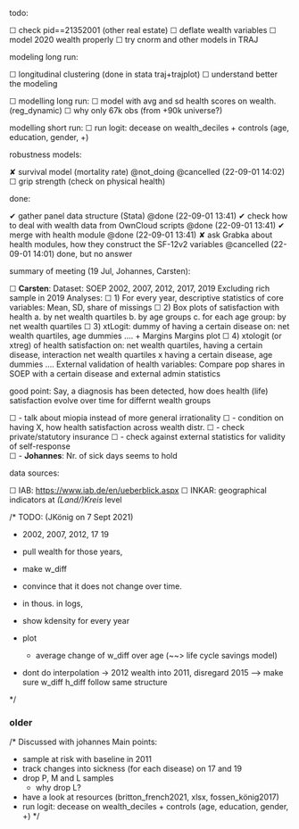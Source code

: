 todo:

  ☐ check pid==21352001 (other real estate)
  ☐ deflate wealth variables
  ☐ model 2020 wealth properly 
  ☐ try cnorm and other models in TRAJ

modeling long run: 

  ☐ longitudinal clustering (done in stata traj+trajplot)
    ☐ understand better the modeling
  
  ☐ modelling long run:
    ☐ model with avg and sd health scores on wealth. (reg_dynamic)
    ☐ why only 67k obs (from +90k universe?)  


modelling short run:
  ☐ run logit: decease on wealth_deciles + controls (age, education, gender, +)


robustness models:
  
  ✘ survival model (mortality rate) @not_doing @cancelled (22-09-01 14:02)
  ☐ grip strength (check on physical health)

done: 

  ✔ gather panel data structure (Stata) @done (22-09-01 13:41)
  ✔ check how to deal with wealth data from OwnCloud scripts @done (22-09-01 13:41)
  ✔ merge with health module @done (22-09-01 13:41)
  ✘ ask Grabka about health modules, how they construct the SF-12v2 variables @cancelled (22-09-01 14:01)
  done, but no answer



summary of meeting (19 Jul, Johannes, Carsten):

 ☐ **Carsten**: Dataset: SOEP 2002, 2007, 2012, 2017, 2019 Excluding rich sample in 2019 Analyses:
  ☐ 1) For every year, descriptive statistics of core variables: Mean, SD, share of missings 
  ☐ 2) Box plots of satisfaction with health 
    a. by net wealth quartiles
    b. by age groups
    c. for each age group: by net wealth quartiles 
  ☐ 3) xtLogit: dummy of having a certain disease on: net wealth quartiles, age dummies …. + Margins Margins plot 
  ☐ 4) xtologit (or xtreg) of health satisfaction on: net wealth quartiles, having a certain disease, interaction net wealth quartiles x having a certain disease, age dummies …. External validation of health variables: Compare pop shares in SOEP with a certain disease and external admin statistics

good point: Say, a diagnosis has been detected, how does health (life) satisfaction evolve over time for differnt wealth groups



☐ - talk about miopia instead of more general irrationality 
☐ - condition on having X, how health satisfaction across wealth distr. 
☐ - check private/statutory insurance
☐ - check against external statistics for validity of self-response  
  ☐ - **Johannes**: Nr. of sick days seems to hold

data sources:

 ☐ IAB: https://www.iab.de/en/ueberblick.aspx
 ☐ INKAR: geographical indicators at _(Land/)Kreis_ level



/* 
TODO: (JKönig on 7 Sept 2021)
 - 2002, 2007, 2012, 17 19
 - pull wealth for those years, 
 - make w_diff 
 - convince that it does not change over time. 
 - in thous. in logs, 
 - show kdensity for every year 
 - plot
    - average change of w_diff over age (~~> life cycle savings model)

- dont do interpolation 
    -> 2012 wealth into 2011, disregard 2015
--> make sure w_diff h_diff follow same structure

*/


### older

/*  Discussed with johannes
Main points:
  - sample at risk with baseline in 2011
  - track changes into sickness (for each disease) on 17 and 19
  - drop P, M and L samples 
    - why drop L?
  - have a look at resources (britton_french2021, xlsx, fossen_könig2017)
  - run logit: decease on wealth_deciles + controls (age, education, gender, +)
*/
